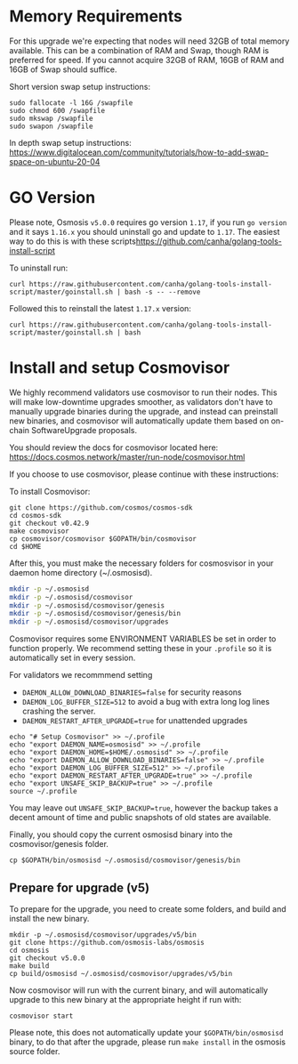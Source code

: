 # Memory Requirements

For this upgrade we're expecting that nodes will need 32GB of total memory available. This can be a combination of RAM and Swap, though RAM is preferred for speed. If you cannot acquire 32GB of RAM, 16GB of RAM and 16GB of Swap should suffice.

Short version swap setup instructions:

```
sudo fallocate -l 16G /swapfile
sudo chmod 600 /swapfile
sudo mkswap /swapfile
sudo swapon /swapfile
```

In depth swap setup instructions: <https://www.digitalocean.com/community/tutorials/how-to-add-swap-space-on-ubuntu-20-04>

# GO Version

Please note, Osmosis `v5.0.0` requires go version `1.17`, if you run `go version` and it says `1.16.x` you should uninstall go and update to `1.17`.
The easiest way to do this is with these scripts<https://github.com/canha/golang-tools-install-script>

To uninstall run:

```curl https://raw.githubusercontent.com/canha/golang-tools-install-script/master/goinstall.sh | bash -s -- --remove```

Followed this to reinstall the latest `1.17.x` version:

```curl https://raw.githubusercontent.com/canha/golang-tools-install-script/master/goinstall.sh | bash```

# Install and setup Cosmovisor

We highly recommend validators use cosmovisor to run their nodes. This will make low-downtime upgrades smoother,
as validators don't have to manually upgrade binaries during the upgrade, and instead can preinstall new binaries, and
cosmovisor will automatically update them based on on-chain SoftwareUpgrade proposals.

You should review the docs for cosmovisor located here: <https://docs.cosmos.network/master/run-node/cosmovisor.html>

If you choose to use cosmovisor, please continue with these instructions:

To install Cosmovisor:

```
git clone https://github.com/cosmos/cosmos-sdk
cd cosmos-sdk
git checkout v0.42.9
make cosmovisor
cp cosmovisor/cosmovisor $GOPATH/bin/cosmovisor
cd $HOME
```

After this, you must make the necessary folders for cosmosvisor in your daemon home directory (~/.osmosisd).

```sh
mkdir -p ~/.osmosisd
mkdir -p ~/.osmosisd/cosmovisor
mkdir -p ~/.osmosisd/cosmovisor/genesis
mkdir -p ~/.osmosisd/cosmovisor/genesis/bin
mkdir -p ~/.osmosisd/cosmovisor/upgrades
```

Cosmovisor requires some ENVIRONMENT VARIABLES be set in order to function properly.  We recommend setting these in
your `.profile` so it is automatically set in every session.

For validators we recommmend setting

- `DAEMON_ALLOW_DOWNLOAD_BINARIES=false` for security reasons
- `DAEMON_LOG_BUFFER_SIZE=512` to avoid a bug with extra long log lines crashing the server.
- `DAEMON_RESTART_AFTER_UPGRADE=true` for unattended upgrades

```
echo "# Setup Cosmovisor" >> ~/.profile
echo "export DAEMON_NAME=osmosisd" >> ~/.profile
echo "export DAEMON_HOME=$HOME/.osmosisd" >> ~/.profile
echo "export DAEMON_ALLOW_DOWNLOAD_BINARIES=false" >> ~/.profile
echo "export DAEMON_LOG_BUFFER_SIZE=512" >> ~/.profile
echo "export DAEMON_RESTART_AFTER_UPGRADE=true" >> ~/.profile
echo "export UNSAFE_SKIP_BACKUP=true" >> ~/.profile
source ~/.profile
```

You may leave out `UNSAFE_SKIP_BACKUP=true`, however the backup takes a decent amount of time and public snapshots of old states are available.

Finally, you should copy the current osmosisd binary into the cosmovisor/genesis folder.

```
cp $GOPATH/bin/osmosisd ~/.osmosisd/cosmovisor/genesis/bin
```

## Prepare for upgrade (v5)

To prepare for the upgrade, you need to create some folders, and build and install the new binary.

```
mkdir -p ~/.osmosisd/cosmovisor/upgrades/v5/bin
git clone https://github.com/osmosis-labs/osmosis
cd osmosis
git checkout v5.0.0
make build
cp build/osmosisd ~/.osmosisd/cosmovisor/upgrades/v5/bin
```

Now cosmovisor will run with the current binary, and will automatically upgrade to this new binary at the appropriate height if run with:

```
cosmovisor start
```

Please note, this does not automatically update your `$GOPATH/bin/osmosisd` binary, to do that after the upgrade, please run `make install` in the osmosis source folder.
